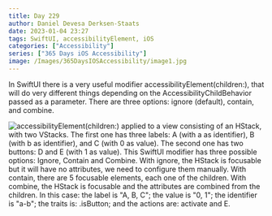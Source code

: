 ```yaml
---
title: Day 229
author: Daniel Devesa Derksen-Staats
date: 2023-01-04 23:27
tags: SwiftUI, accessibilityElement, iOS
categories: ["Accessibility"]
series: ["365 Days iOS Accessibility"]
image: /Images/365DaysIOSAccessibility/image1.jpg
---
```


In SwiftUI there is a very useful modifier accessibilityElement(children:), that will do very different things depending on the AccessibilityChildBehavior passed as a parameter. There are three options: ignore (default), contain, and combine.

![accessibilityElement(children:) applied to a view consisting of an HStack, with two VStacks. The first one has three labels: A (with a as identifier), B (with b as identifier), and C (with 0 as value). The second one has two buttons: D and E (with 1 as value). This SwiftUI modifier has three possible options: Ignore, Contain and Combine. With ignore, the HStack is focusable but it will have no attributes, we need to configure them manually. With contain, there are 5 focusable elements, each one of the children. With combine, the HStack is focusable and the attributes are combined from the children. In this case: the label is "A, B, C"; the value is "0, 1"; the identifier is "a-b"; the traits is: .isButton; and the actions are: activate and E.](/Images/365DaysIOSAccessibility/image1.jpg)